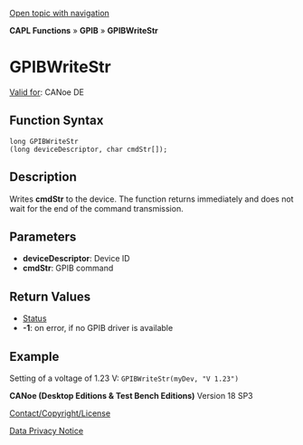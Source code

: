 [Open topic with navigation](../../../../../CANoeDEFamily.htm#Topics/CAPLFunctions/GPIB/Functions/CAPLfunctionGPIBWriteStr.md)

**CAPL Functions** » **GPIB** » **GPIBWriteStr**

# GPIBWriteStr

[Valid for](../../../Shared/FeatureAvailability.md): CANoe DE

## Function Syntax

```plaintext
long GPIBWriteStr 
(long deviceDescriptor, char cmdStr[]);
```

## Description

Writes **cmdStr** to the device. The function returns immediately and does not wait for the end of the command transmission.

## Parameters

- **deviceDescriptor**: Device ID
- **cmdStr**: GPIB command

## Return Values

- [Status](../CAPLfunctionsGPIBStatus.md)
- **-1**: on error, if no GPIB driver is available

## Example

Setting of a voltage of 1.23 V: `GPIBWriteStr(myDev, "V 1.23")`

**CANoe (Desktop Editions & Test Bench Editions)** Version 18 SP3

[Contact/Copyright/License](../../../Shared/ContactCopyrightLicense.md)

[Data Privacy Notice](https://www.vector.com/int/en/company/get-info/privacy-policy/)
